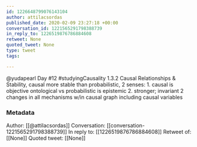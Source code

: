 ```yaml
---
id: 1226648799076143104
author: attilacsordas
published_date: 2020-02-09 23:27:18 +00:00
conversation_id: 1221565291798388739
in_reply_to: 1226519876786884608
retweet: None
quoted_tweet: None
type: tweet
tags:

---
```


@yudapearl Day #12 #studyingCausality 1.3.2 Causal Relationships &amp; Stability, causal more stable than probabilistic, 2 senses: 1. causal is objective ontological vs probabilistic is epistemic 2. stronger; invariant 2 changes in all mechanisms w/in causal graph including causal variables

### Metadata

Author: [[@attilacsordas]]
Conversation: [[conversation-1221565291798388739]]
In reply to: [[1226519876786884608]]
Retweet of: [[None]]
Quoted tweet: [[None]]
